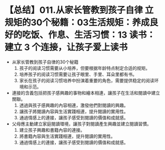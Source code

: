# 【总结】011.从家长管教到孩子自律 立规矩的30个秘籍：03生活规矩：养成良好的吃饭、作息、生活习惯：13 读书：建立 3 个连接，让孩子爱上读书

-   从家长管教到孩子自律的30个秘籍
    1.  孩子的阅读习惯需要从小培养，但要根据年龄特点制定合适的规矩。
    2.  培养孩子的阅读习惯需要让孩子眼里、手里、耳朵里都有书。
    3.  家长在孩子的阅读习惯培养中扮演着重要的角色，需要提供稳定的阅读环境和示范。
-   連接的含義包括把孩子感興趣的事物和繪本相連，讓孩子在生活和閱讀中建立關聯。
    1.  透過與孩子感興趣的內容相連，激發他們對閱讀的興趣。
    2.  讓孩子將閱讀內容與生活實踐相連，提升閱讀的實用性。
    3.  通過情感上的連接，讓孩子感受到閱讀的價值和成就感。
-   父母應主動建立家庭閱讀環境，讓孩子對閱讀產生興趣並建立閱讀習慣。
    1.  建立孩子興趣和書籍內容的連接。
    2.  將書籍內容與生活實踐相連，提升閱讀的實用性。
    3.  通過情感上的連接，讓孩子感受到閱讀的價值和成就感。